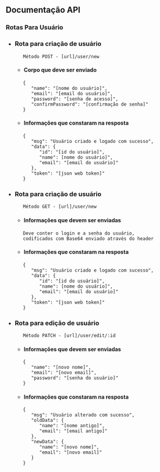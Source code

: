 ## Documentação API

### Rotas Para Usuário
- ### Rota para criação de usuário
   ```
      Método POST - [url]/user/new
   ```
   - #### Corpo que deve ser enviado
   ```
      {
         "name": "[nome do usuário]",
         "email": "[email do usuário]",
         "password": "[senha de acesso]",
         "confirmPassword": "[confirmação de senha]"
      }
   ```
   - #### Informações que constaram na resposta
   ```
      {
         "msg": "Usuário criado e logado com sucesso",
         "data": {
            "id": "[id do usuário]",
            "name": [nome do usuário]",
            "email": "[email do usuário]"
         },
         "token": "[json web token]"
      }
   ```
- ### Rota para criação de usuário
   ```
      Método GET - [url]/user/new
   ```
   - #### Informações que devem ser enviadas
   ```
      Deve conter o login e a senha do usuário,
      codificados com Base64 enviado através do header
   ```
   - #### Informações que constaram na resposta
   ```
      {
         "msg": "Usuário criado e logado com sucesso",
         "data": {
            "id": "[id do usuário]",
            "name": [nome do usuário]",
            "email": "[email do usuário]"
         },
         "token": "[json web token]"
      }
   ```

- ### Rota para edição de usuário
   ```
      Método PATCH - [url]/user/edit/:id
   ```
   - #### Informações que devem ser enviadas
   ```
      {
         "name": "[novo nome]",
         "email": "[novo email]",
         "password": "[senha do usuário]"
      }
   ```
   - #### Informações que constaram na resposta
   ```
      {
         "msg": "Usuário alterado com sucesso",
         "oldData": {
            "name": "[nome antigo]",
            "email": "[email antigo]"
         },
         "newData": {
            "name": "[novo nome]",
            "email": "[novo email]"
         }
      }
   ```